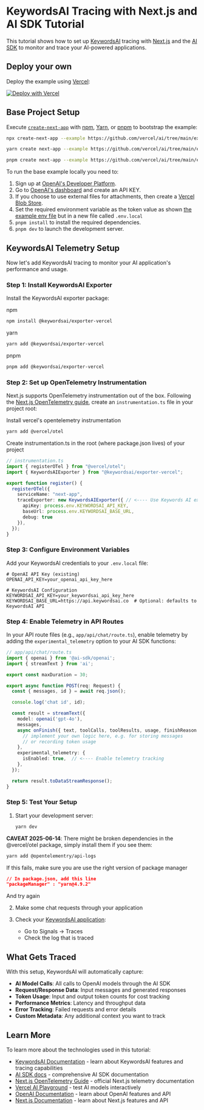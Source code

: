 # KeywordsAI Tracing with Next.js and AI SDK Tutorial

This tutorial shows how to set up [KeywordsAI](https://docs.keywordsai.co/integration/development-frameworks/vercel-tracing) tracing with [Next.js](https://nextjs.org/) and the [AI SDK](https://ai-sdk.dev/docs) to monitor and trace your AI-powered applications.

## Deploy your own

Deploy the example using [Vercel](https://vercel.com?utm_source=github&utm_medium=readme&utm_campaign=ai-sdk-example):

[![Deploy with Vercel](https://vercel.com/button)](https://vercel.com/new/clone?repository-url=https%3A%2F%2Fgithub.com%2Fvercel%2Fai%2Ftree%2Fmain%2Fexamples%2Fnext-openai&env=OPENAI_API_KEY&project-name=ai-sdk-next-openai&repository-name=ai-sdk-next-openai)

## Base Project Setup

Execute [`create-next-app`](https://github.com/vercel/next.js/tree/canary/packages/create-next-app) with [npm](https://docs.npmjs.com/cli/init), [Yarn](https://yarnpkg.com/lang/en/docs/cli/create/), or [pnpm](https://pnpm.io) to bootstrap the example:

```bash
npx create-next-app --example https://github.com/vercel/ai/tree/main/examples/next-openai next-openai-app
```

```bash
yarn create next-app --example https://github.com/vercel/ai/tree/main/examples/next-openai next-openai-app
```

```bash
pnpm create next-app --example https://github.com/vercel/ai/tree/main/examples/next-openai next-openai-app
```

To run the base example locally you need to:

1. Sign up at [OpenAI's Developer Platform](https://platform.openai.com/signup).
2. Go to [OpenAI's dashboard](https://platform.openai.com/account/api-keys) and create an API KEY.
3. If you choose to use external files for attachments, then create a [Vercel Blob Store](https://vercel.com/docs/storage/vercel-blob).
4. Set the required environment variable as the token value as shown [the example env file](./.env.local.example) but in a new file called `.env.local`
5. `pnpm install` to install the required dependencies.
6. `pnpm dev` to launch the development server.

## KeywordsAI Telemetry Setup

Now let's add KeywordsAI tracing to monitor your AI application's performance and usage.

### Step 1: Install KeywordsAI Exporter

Install the KeywordsAI exporter package:

npm 
```bash
npm install @keywordsai/exporter-vercel
```
yarn 
```bash
yarn add @keywordsai/exporter-vercel
```
pnpm 
```bash
pnpm add @keywordsai/exporter-vercel
```

### Step 2: Set up OpenTelemetry Instrumentation

Next.js supports OpenTelemetry instrumentation out of the box. Following the [Next.js OpenTelemetry guide](https://nextjs.org/docs/app/guides/open-telemetry), create an `instrumentation.ts` file in your project root:

Install vercel's opentelemetry instrumentation

```bash
yarn add @vercel/otel
```

Create instrumentation.ts in the root (where package.json lives) of your project
```typescript
// instrumentation.ts
import { registerOTel } from "@vercel/otel";
import { KeywordsAIExporter } from "@keywordsai/exporter-vercel";

export function register() {
  registerOTel({
    serviceName: "next-app",
    traceExporter: new KeywordsAIExporter({ // <---- Use Keywords AI exporter as the custom exporter
      apiKey: process.env.KEYWORDSAI_API_KEY,
      baseUrl: process.env.KEYWORDSAI_BASE_URL,
      debug: true
    }),
  });
}
```

### Step 3: Configure Environment Variables

Add your KeywordsAI credentials to your `.env.local` file:

```env
# OpenAI API Key (existing)
OPENAI_API_KEY=your_openai_api_key_here

# KeywordsAI Configuration
KEYWORDSAI_API_KEY=your_keywordsai_api_key_here
KEYWORDSAI_BASE_URL=https://api.keywordsai.co  # Optional: defaults to KeywordsAI API
```

### Step 4: Enable Telemetry in API Routes

In your API route files (e.g., `app/api/chat/route.ts`), enable telemetry by adding the `experimental_telemetry` option to your AI SDK functions:

```typescript
// app/api/chat/route.ts
import { openai } from '@ai-sdk/openai';
import { streamText } from 'ai';

export const maxDuration = 30;

export async function POST(req: Request) {
  const { messages, id } = await req.json();

  console.log('chat id', id);

  const result = streamText({
    model: openai('gpt-4o'),
    messages,
    async onFinish({ text, toolCalls, toolResults, usage, finishReason }) {
      // implement your own logic here, e.g. for storing messages
      // or recording token usage
    },
    experimental_telemetry: {
      isEnabled: true,  // <---- Enable telemetry tracking
    },
  });

  return result.toDataStreamResponse();
}
```

### Step 5: Test Your Setup

1. Start your development server:
   ```bash
   yarn dev
   ```

**CAVEAT 2025-06-14**: There might be broken dependencies in the @vercel/otel package, simply install them if you see them:

```bash
yarn add @opentelementry/api-logs
```

If this fails, make sure you are use the right version of package manager
```json
// In package.json, add this line
"packageManager" : "yarn@4.9.2"
```
And try again


2. Make some chat requests through your application

3. Check your [KeywordsAI application](https://platform.keywordsai.co/platform/traces?page=1):
   - Go to Signals -> Traces
   - Check the log that is traced

## What Gets Traced

With this setup, KeywordsAI will automatically capture:

- **AI Model Calls**: All calls to OpenAI models through the AI SDK
- **Request/Response Data**: Input messages and generated responses
- **Token Usage**: Input and output token counts for cost tracking
- **Performance Metrics**: Latency and throughput data
- **Error Tracking**: Failed requests and error details
- **Custom Metadata**: Any additional context you want to track

## Learn More

To learn more about the technologies used in this tutorial:

- [KeywordsAI Documentation](https://docs.keywordsai.co) - learn about KeywordsAI features and tracing capabilities
- [AI SDK docs](https://ai-sdk.dev/docs) - comprehensive AI SDK documentation
- [Next.js OpenTelemetry Guide](https://nextjs.org/docs/app/guides/open-telemetry) - official Next.js telemetry documentation
- [Vercel AI Playground](https://ai-sdk.dev/playground) - test AI models interactively
- [OpenAI Documentation](https://platform.openai.com/docs) - learn about OpenAI features and API
- [Next.js Documentation](https://nextjs.org/docs) - learn about Next.js features and API
